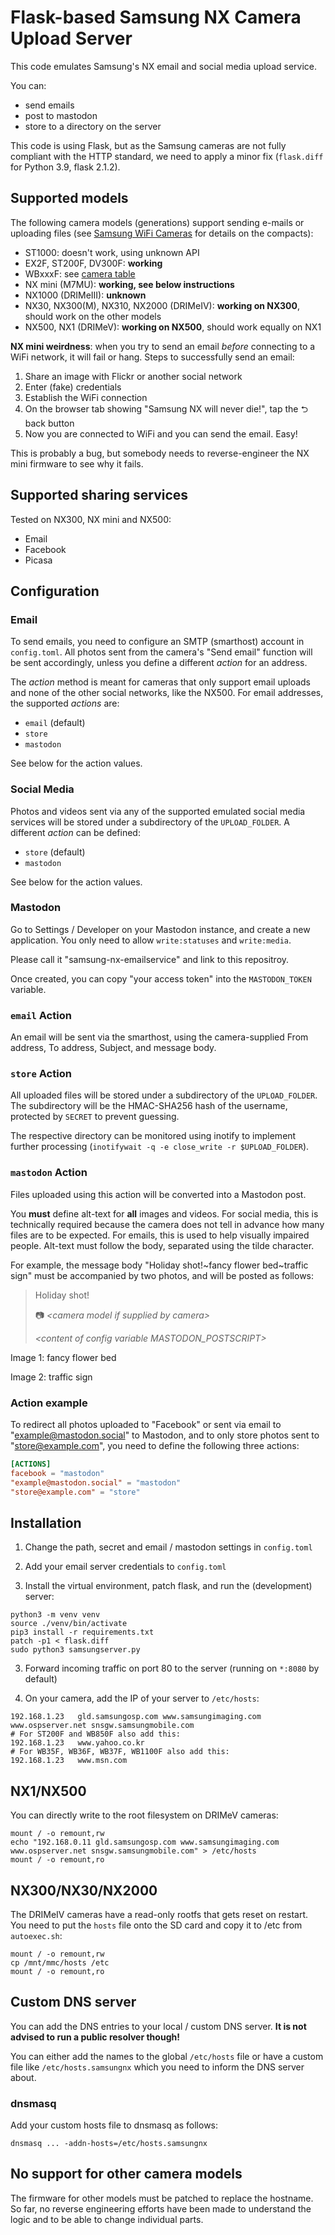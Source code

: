# Flask-based Samsung NX Camera Upload Server

This code emulates Samsung's NX email and social media upload service.

You can:

 - send emails
 - post to mastodon
 - store to a directory on the server

This code is using Flask, but as the Samsung cameras are not fully compliant
with the HTTP standard, we need to apply a minor fix (`flask.diff` for Python
3.9, flask 2.1.2).

## Supported models

The following camera models (generations) support sending e-mails or uploading
files (see
[Samsung WiFi Cameras](https://op-co.de/blog/posts/samsung_wifi_cameras/) for
details on the compacts):

- ST1000: doesn't work, using unknown API
- EX2F, ST200F, DV300F: **working**
- WBxxxF: see [camera table](https://op-co.de/blog/posts/samsung_wifi_cameras/#index2h2)
- NX mini (M7MU): **working, see below instructions**
- NX1000 (DRIMeIII): **unknown**
- NX30, NX300(M), NX310, NX2000 (DRIMeIV): **working on NX300**, should work on the other models
- NX500, NX1 (DRIMeV): **working on NX500**, should work equally on NX1

**NX mini weirdness**: when you try to send an email _before_ connecting to a
WiFi network, it will fail or hang. Steps to successfully send an email:

1. Share an image with Flickr or another social network
2. Enter (fake) credentials
3. Establish the WiFi connection
4. On the browser tab showing "Samsung NX will never die!", tap the ⮌ back button
5. Now you are connected to WiFi and you can send the email. Easy!

This is probably a bug, but somebody needs to reverse-engineer the NX mini
firmware to see why it fails.

## Supported sharing services

Tested on NX300, NX mini and NX500:
- Email
- Facebook
- Picasa

## Configuration

### Email

To send emails, you need to configure an SMTP (smarthost) account in
`config.toml`. All photos sent from the camera's "Send email" function will be
sent accordingly, unless you define a different _action_ for an address.

The _action_ method is meant for cameras that only support email uploads and
none of the other social networks, like the NX500. For email addresses, the
supported _actions_ are:

- `email` (default)
- `store`
- `mastodon`

See below for the action values.

### Social Media

Photos and videos sent via any of the supported emulated social media services
will be stored under a subdirectory of the `UPLOAD_FOLDER`. A different
_action_ can be defined:

- `store` (default)
- `mastodon`

See below for the action values.

### Mastodon

Go to Settings / Developer on your Mastodon instance, and create a new
application. You only need to allow `write:statuses` and `write:media`.

Please call it "samsung-nx-emailservice" and link to this repositroy.

Once created, you can copy "your access token" into the `MASTODON_TOKEN`
variable.

### `email` Action

An email will be sent via the smarthost, using the camera-supplied From
address, To address, Subject, and message body.

### `store` Action

All uploaded files will be stored under a subdirectory of the `UPLOAD_FOLDER`.
The subdirectory will be the HMAC-SHA256 hash of the username, protected by
`SECRET` to prevent guessing.

The respective directory can be monitored using inotify to implement further
processing (`inotifywait -q -e close_write -r $UPLOAD_FOLDER`).

### `mastodon` Action

Files uploaded using this action will be converted into a Mastodon post.

You **must** define alt-text for **all** images and videos. For social media,
this is technically required because the camera does not tell in advance how
many files are to be expected. For emails, this is used to help visually
impaired people. Alt-text must follow the body, separated using the tilde
character.

For example, the message body "Holiday shot!\~fancy flower bed\~traffic sign"
must be accompanied by two photos, and will be posted as follows:

> Holiday shot!
> 
> 📷️ *\<camera model if supplied by camera>*
>
> *\<content of config variable MASTODON_POSTSCRIPT>*

Image 1: fancy flower bed

Image 2: traffic sign

### Action example

To redirect all photos uploaded to "Facebook" or sent via email to
"example@mastodon.social" to Mastodon, and to only store photos sent to
"store@example.com", you need to define the following three actions:

```toml
[ACTIONS]
facebook = "mastodon"
"example@mastodon.social" = "mastodon"
"store@example.com" = "store"
```

## Installation

1. Change the path, secret and email / mastodon settings in `config.toml`

1. Add your email server credentials to `config.toml`

1. Install the virtual environment, patch flask, and run the (development) server:

```
python3 -m venv venv
source ./venv/bin/activate
pip3 install -r requirements.txt
patch -p1 < flask.diff
sudo python3 samsungserver.py
```

3. Forward incoming traffic on port 80 to the server (running on `*:8080` by
   default)

4. On your camera, add the IP of your server to `/etc/hosts`:

```
192.168.1.23   gld.samsungosp.com www.samsungimaging.com www.ospserver.net snsgw.samsungmobile.com
# For ST200F and WB850F also add this:
192.168.1.23   www.yahoo.co.kr
# For WB35F, WB36F, WB37F, WB1100F also add this:
192.168.1.23   www.msn.com
```

## NX1/NX500

You can directly write to the root filesystem on DRIMeV cameras:

```
mount / -o remount,rw
echo "192.168.0.11 gld.samsungosp.com www.samsungimaging.com www.ospserver.net snsgw.samsungmobile.com" > /etc/hosts
mount / -o remount,ro
```

## NX300/NX30/NX2000

The DRIMeIV cameras have a read-only rootfs that gets reset on restart. You need to put the `hosts` file onto the SD card and copy it to /etc from `autoexec.sh`:

```
mount / -o remount,rw
cp /mnt/mmc/hosts /etc
mount / -o remount,ro
```

## Custom DNS server

You can add the DNS entries to your local / custom DNS server. **It is not
advised to run a public resolver though!**

You can either add the names to the global `/etc/hosts` file or have a custom
file like `/etc/hosts.samsungnx` which you need to inform the DNS server about.

### dnsmasq

Add your custom hosts file to dnsmasq as follows:

`dnsmasq ... -addn-hosts=/etc/hosts.samsungnx`

## No support for other camera models

The firmware for other models must be patched to replace the hostname. So far,
no reverse engineering efforts have been made to understand the logic and to
be able to change individual parts.
